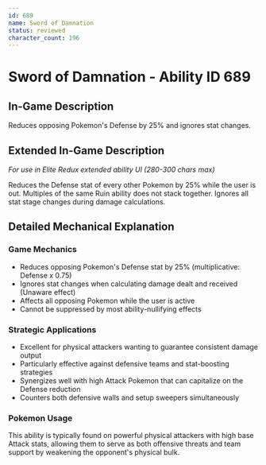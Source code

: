 ```yaml
---
id: 689
name: Sword of Damnation
status: reviewed
character_count: 196
---
```


# Sword of Damnation - Ability ID 689

## In-Game Description
Reduces opposing Pokemon's Defense by 25% and ignores stat changes.

## Extended In-Game Description
*For use in Elite Redux extended ability UI (280-300 chars max)*

Reduces the Defense stat of every other Pokemon by 25% while the user is out. Multiples of the same Ruin ability does not stack together. Ignores all stat stage changes during damage calculations.

## Detailed Mechanical Explanation

### Game Mechanics
- Reduces opposing Pokemon's Defense stat by 25% (multiplicative: Defense x 0.75)
- Ignores stat changes when calculating damage dealt and received (Unaware effect)
- Affects all opposing Pokemon while the user is active
- Cannot be suppressed by most ability-nullifying effects

### Strategic Applications
- Excellent for physical attackers wanting to guarantee consistent damage output
- Particularly effective against defensive teams and stat-boosting strategies
- Synergizes well with high Attack Pokemon that can capitalize on the Defense reduction
- Counters both defensive walls and setup sweepers simultaneously

### Pokemon Usage
This ability is typically found on powerful physical attackers with high base Attack stats, allowing them to serve as both offensive threats and team support by weakening the opponent's physical bulk.
